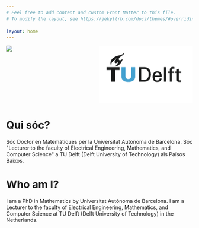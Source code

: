 ```yaml
---
# Feel free to add content and custom Front Matter to this file.
# To modify the layout, see https://jekyllrb.com/docs/themes/#overriding-theme-defaults

layout: home
---
```


<div style="display:flex">
    <div style="flex:1;align:right">
        <img src="https://avatars2.githubusercontent.com/u/25331181?s=460&v=4">
    </div>
    <div style="flex:1;align:right">
        <a href="https://www.tudelft.nl/en/">
        <img src="./Images/TU_P1_full-color.png" alt="TU Delft" >
        </a>
    </div>
</div>


# Qui sóc?
Sóc Doctor en Matemàtiques per la Universitat Autònoma de Barcelona. Sóc "Lecturer to the faculty of Electrical Engineering, Mathematics, and Computer Science" a TU Delft (Delft University of Technology) als Països Baixos.

# Who am I?
I am a PhD in Mathematics by Universitat Autònoma de Barcelona. I am a Lecturer to the faculty of Electrical Engineering, Mathematics, and Computer Science at TU Delft (Delft University of Technology) in the Netherlands.